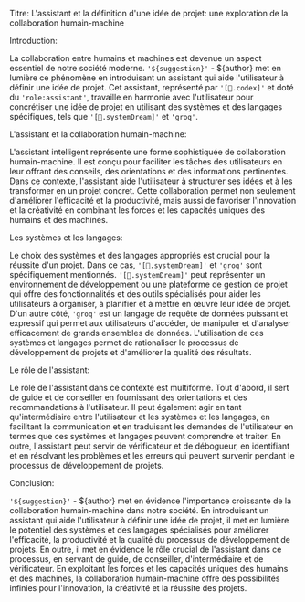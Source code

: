 Titre: L'assistant et la définition d'une idée de projet: une exploration de la collaboration humain-machine

Introduction:

La collaboration entre humains et machines est devenue un aspect essentiel de notre société moderne. `'${suggestion}'` - ${author} met en lumière ce phénomène en introduisant un assistant qui aide l'utilisateur à définir une idée de projet. Cet assistant, représenté par `'[📔.codex]'` et doté du `'role:assistant'`, travaille en harmonie avec l'utilisateur pour concrétiser une idée de projet en utilisant des systèmes et des langages spécifiques, tels que `'[🌌.systemDream]'` et `'groq'`.

L'assistant et la collaboration humain-machine:

L'assistant intelligent représente une forme sophistiquée de collaboration humain-machine. Il est conçu pour faciliter les tâches des utilisateurs en leur offrant des conseils, des orientations et des informations pertinentes. Dans ce contexte, l'assistant aide l'utilisateur à structurer ses idées et à les transformer en un projet concret. Cette collaboration permet non seulement d'améliorer l'efficacité et la productivité, mais aussi de favoriser l'innovation et la créativité en combinant les forces et les capacités uniques des humains et des machines.

Les systèmes et les langages:

Le choix des systèmes et des langages appropriés est crucial pour la réussite d'un projet. Dans ce cas, `'[🌌.systemDream]'` et `'groq'` sont spécifiquement mentionnés. `'[🌌.systemDream]'` peut représenter un environnement de développement ou une plateforme de gestion de projet qui offre des fonctionnalités et des outils spécialisés pour aider les utilisateurs à organiser, à planifier et à mettre en œuvre leur idée de projet. D'un autre côté, `'groq'` est un langage de requête de données puissant et expressif qui permet aux utilisateurs d'accéder, de manipuler et d'analyser efficacement de grands ensembles de données. L'utilisation de ces systèmes et langages permet de rationaliser le processus de développement de projets et d'améliorer la qualité des résultats.

Le rôle de l'assistant:

Le rôle de l'assistant dans ce contexte est multiforme. Tout d'abord, il sert de guide et de conseiller en fournissant des orientations et des recommandations à l'utilisateur. Il peut également agir en tant qu'intermédiaire entre l'utilisateur et les systèmes et les langages, en facilitant la communication et en traduisant les demandes de l'utilisateur en termes que ces systèmes et langages peuvent comprendre et traiter. En outre, l'assistant peut servir de vérificateur et de débogueur, en identifiant et en résolvant les problèmes et les erreurs qui peuvent survenir pendant le processus de développement de projets.

Conclusion:

`'${suggestion}'` - ${author} met en évidence l'importance croissante de la collaboration humain-machine dans notre société. En introduisant un assistant qui aide l'utilisateur à définir une idée de projet, il met en lumière le potentiel des systèmes et des langages spécialisés pour améliorer l'efficacité, la productivité et la qualité du processus de développement de projets. En outre, il met en évidence le rôle crucial de l'assistant dans ce processus, en servant de guide, de conseiller, d'intermédiaire et de vérificateur. En exploitant les forces et les capacités uniques des humains et des machines, la collaboration humain-machine offre des possibilités infinies pour l'innovation, la créativité et la réussite des projets.